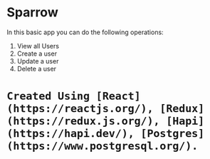 # Sparrow

In this basic app you can do the following operations:

1. View all Users
1. Create a user
2. Update a user
3. Delete a user

# `Created Using [React](https://reactjs.org/), [Redux](https://redux.js.org/), [Hapi](https://hapi.dev/), [Postgres](https://www.postgresql.org/).`